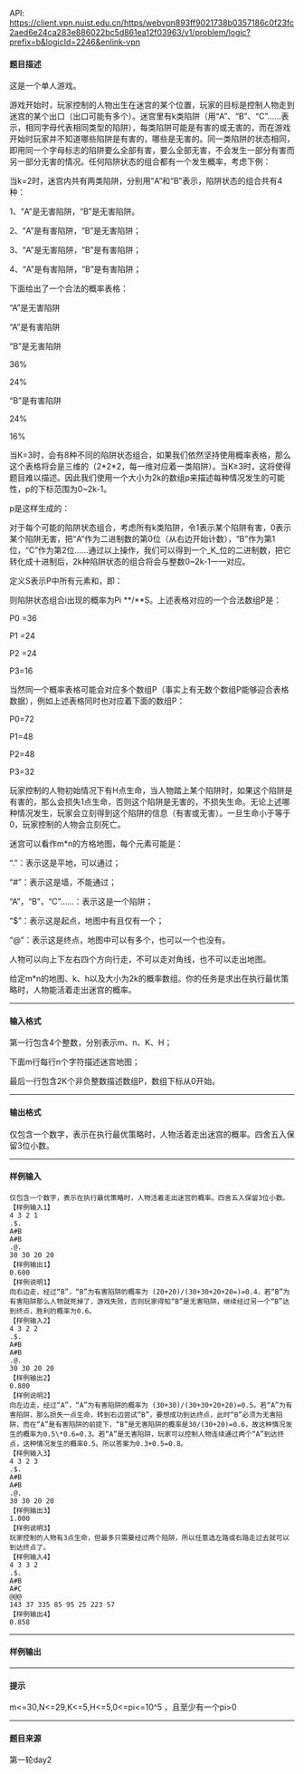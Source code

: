 API: https://client.vpn.nuist.edu.cn/https/webvpn893ff9021738b0357186c0f23fc2aed6e24ca283e886022bc5d861ea12f03963/v1/problem/logic?prefix=b&logicId=2246&enlink-vpn

#### 题目描述

这是一个单人游戏。

游戏开始时，玩家控制的人物出生在迷宫的某个位置，玩家的目标是控制人物走到迷宫的某个出口（出口可能有多个）。迷宫里有k类陷阱（用“A”、“B”、“C”……表示，相同字母代表相同类型的陷阱），每类陷阱可能是有害的或无害的，而在游戏开始时玩家并不知道哪些陷阱是有害的，哪些是无害的。同一类陷阱的状态相同，即用同一个字母标志的陷阱要么全部有害，要么全部无害，不会发生一部分有害而另一部分无害的情况。任何陷阱状态的组合都有一个发生概率，考虑下例：

当k=2时，迷宫内共有两类陷阱，分别用“A”和“B”表示，陷阱状态的组合共有4种：

1、“A”是无害陷阱，“B”是无害陷阱。

2、“A”是有害陷阱，“B”是无害陷阱；

3、“A”是无害陷阱，“B”是有害陷阱；

4、“A”是有害陷阱，“B”是有害陷阱；

下面给出了一个合法的概率表格：

“A”是无害陷阱

“A”是有害陷阱

“B”是无害陷阱

36%

24%

“B”是有害陷阱

24%

16%

当K=3时，会有8种不同的陷阱状态组合，如果我们依然坚持使用概率表格，那么这个表格将会是三维的（2\*2\*2，每一维对应着一类陷阱）。当K≥3时，这将使得题目难以描述。因此我们使用一个大小为2k的数组p来描述每种情况发生的可能性，p的下标范围为0~2k\-1。

p是这样生成的：

对于每个可能的陷阱状态组合，考虑所有k类陷阱，令1表示某个陷阱有害，0表示某个陷阱无害，把“A”作为二进制数的第0位（从右边开始计数），“B”作为第1位，“C”作为第2位……通过以上操作，我们可以得到一个_K_位的二进制数，把它转化成十进制后，2k种陷阱状态的组合将会与整数0~2k\-1一一对应。

定义S表示P中所有元素和，即：

则陷阱状态组合i出现的概率为Pi **/**S。上述表格对应的一个合法数组P是：

P0 =36

P1 \=24

P2 \=24

P3\=16

当然同一个概率表格可能会对应多个数组P（事实上有无数个数组P能够迎合表格数据），例如上述表格同时也对应着下面的数组P：

P0\=72

P1\=48

P2\=48

P3\=32

玩家控制的人物初始情况下有H点生命，当人物踏上某个陷阱时，如果这个陷阱是有害的，那么会损失1点生命，否则这个陷阱是无害的，不损失生命。无论上述哪种情况发生，玩家会立刻得到这个陷阱的信息（有害或无害）。一旦生命小于等于0，玩家控制的人物会立刻死亡。

迷宫可以看作m\*n的方格地图，每个元素可能是：

“.”：表示这是平地，可以通过；

“#”：表示这是墙，不能通过；

“A”，“B”，“C”……：表示这是一个陷阱；

“$”：表示这是起点，地图中有且仅有一个；

“@”：表示这是终点，地图中可以有多个，也可以一个也没有。

人物可以向上下左右四个方向行走，不可以走对角线，也不可以走出地图。

给定m\*n的地图、k、h以及大小为2k的概率数组。你的任务是求出在执行最优策略时，人物能活着走出迷宫的概率。

---

#### 输入格式

第一行包含4个整数，分别表示m、n、K、H；

下面m行每行n个字符描述迷宫地图；

最后一行包含2K个非负整数描述数组P，数组下标从0开始。

---

#### 输出格式

仅包含一个数字，表示在执行最优策略时，人物活着走出迷宫的概率。四舍五入保留3位小数。

---

#### 样例输入
```
仅包含一个数字，表示在执行最优策略时，人物活着走出迷宫的概率。四舍五入保留3位小数。
【样例输入1】
4 3 2 1
.$.
A#B
A#B
.@.
30 30 20 20
【样例输出1】
0.600
【样例说明1】
向右边走，经过“B”，“B”为有害陷阱的概率为 (20+20)/(30+30+20+20=)=0.4，若“B”为有害陷阱那么人物就死掉了，游戏失败，否则玩家得知“B”是无害陷阱，继续经过另一个“B”达到终点，胜利的概率为0.6。
【样例输入2】
4 3 2 2
.$.
A#B
A#B
.@.
30 30 20 20
【样例输出2】
0.800
【样例说明2】
向左边走，经过“A”，“A”为有害陷阱的概率为 (30+30)/(30+30+20+20)=0.5。若“A”为有害陷阱，那么损失一点生命，转到右边尝试“B”，要想成功到达终点，此时“B”必须为无害陷阱，而在“A”是有害陷阱的前提下，“B”是无害陷阱的概率是30/(30+20)=0.6，故这种情况发生的概率为0.5\*0.6=0.3。若“A”是无害陷阱，玩家可以控制人物连续通过两个“A”到达终点，这种情况发生的概率0.5。所以答案为0.3+0.5=0.8。 
【样例输入3】
4 3 2 3
.$.
A#B
A#B
.@.
30 30 20 20
【样例输出3】
1.000
【样例说明3】
玩家控制的人物有3点生命，但最多只需要经过两个陷阱，所以任意选左路或右路走过去就可以到达终点了。
【样例输入4】
4 3 3 2
.$.
A#B
A#C
@@@
143 37 335 85 95 25 223 57
【样例输出4】
0.858
```

---

#### 样例输出

---

#### 提示

m<=30,N<=29,K<=5,H<=5,0<=pi<=10^5 ，且至少有一个pi>0

---

#### 题目来源

第一轮day2